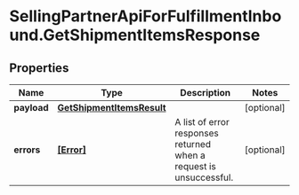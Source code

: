 # SellingPartnerApiForFulfillmentInbound.GetShipmentItemsResponse

## Properties

Name | Type | Description | Notes
------------ | ------------- | ------------- | -------------
**payload** | [**GetShipmentItemsResult**](GetShipmentItemsResult.md) |  | [optional] 
**errors** | [**[Error]**](Error.md) | A list of error responses returned when a request is unsuccessful. | [optional] 


